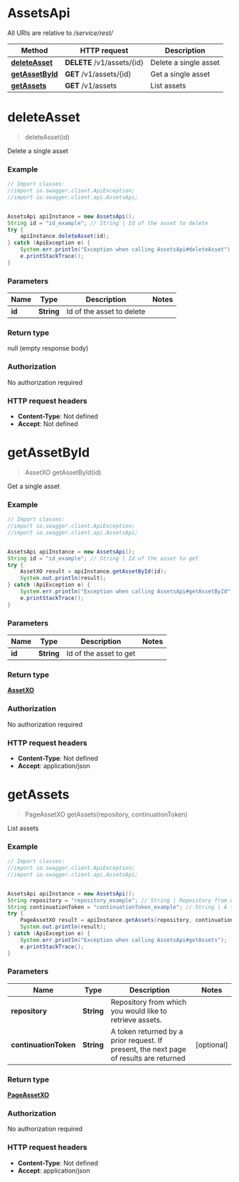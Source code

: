 # AssetsApi

All URIs are relative to */service/rest/*

Method | HTTP request | Description
------------- | ------------- | -------------
[**deleteAsset**](AssetsApi.md#deleteAsset) | **DELETE** /v1/assets/{id} | Delete a single asset
[**getAssetById**](AssetsApi.md#getAssetById) | **GET** /v1/assets/{id} | Get a single asset
[**getAssets**](AssetsApi.md#getAssets) | **GET** /v1/assets | List assets

<a name="deleteAsset"></a>
# **deleteAsset**
> deleteAsset(id)

Delete a single asset

### Example
```java
// Import classes:
//import io.swagger.client.ApiException;
//import io.swagger.client.api.AssetsApi;


AssetsApi apiInstance = new AssetsApi();
String id = "id_example"; // String | Id of the asset to delete
try {
    apiInstance.deleteAsset(id);
} catch (ApiException e) {
    System.err.println("Exception when calling AssetsApi#deleteAsset");
    e.printStackTrace();
}
```

### Parameters

Name | Type | Description  | Notes
------------- | ------------- | ------------- | -------------
 **id** | **String**| Id of the asset to delete |

### Return type

null (empty response body)

### Authorization

No authorization required

### HTTP request headers

 - **Content-Type**: Not defined
 - **Accept**: Not defined

<a name="getAssetById"></a>
# **getAssetById**
> AssetXO getAssetById(id)

Get a single asset

### Example
```java
// Import classes:
//import io.swagger.client.ApiException;
//import io.swagger.client.api.AssetsApi;


AssetsApi apiInstance = new AssetsApi();
String id = "id_example"; // String | Id of the asset to get
try {
    AssetXO result = apiInstance.getAssetById(id);
    System.out.println(result);
} catch (ApiException e) {
    System.err.println("Exception when calling AssetsApi#getAssetById");
    e.printStackTrace();
}
```

### Parameters

Name | Type | Description  | Notes
------------- | ------------- | ------------- | -------------
 **id** | **String**| Id of the asset to get |

### Return type

[**AssetXO**](AssetXO.md)

### Authorization

No authorization required

### HTTP request headers

 - **Content-Type**: Not defined
 - **Accept**: application/json

<a name="getAssets"></a>
# **getAssets**
> PageAssetXO getAssets(repository, continuationToken)

List assets

### Example
```java
// Import classes:
//import io.swagger.client.ApiException;
//import io.swagger.client.api.AssetsApi;


AssetsApi apiInstance = new AssetsApi();
String repository = "repository_example"; // String | Repository from which you would like to retrieve assets.
String continuationToken = "continuationToken_example"; // String | A token returned by a prior request. If present, the next page of results are returned
try {
    PageAssetXO result = apiInstance.getAssets(repository, continuationToken);
    System.out.println(result);
} catch (ApiException e) {
    System.err.println("Exception when calling AssetsApi#getAssets");
    e.printStackTrace();
}
```

### Parameters

Name | Type | Description  | Notes
------------- | ------------- | ------------- | -------------
 **repository** | **String**| Repository from which you would like to retrieve assets. |
 **continuationToken** | **String**| A token returned by a prior request. If present, the next page of results are returned | [optional]

### Return type

[**PageAssetXO**](PageAssetXO.md)

### Authorization

No authorization required

### HTTP request headers

 - **Content-Type**: Not defined
 - **Accept**: application/json

